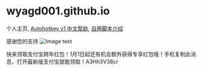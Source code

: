 ﻿# wyagd001.github.io
个人主页, [Autohotkey v1 中文帮助](zh-cn/index.html),   [自用脚本介绍](Run-Ahk/index.md)

感谢您的支持
![Image text](https://raw.githubusercontent.com/wyagd001/wyagd001.github.io/master/img/zfb.jpg)

快来领取支付宝跨年红包！1月1日起还有机会额外获得专享红包哦！手机复制此消息，打开最新版支付宝就能领取！A3Hh3V38cr